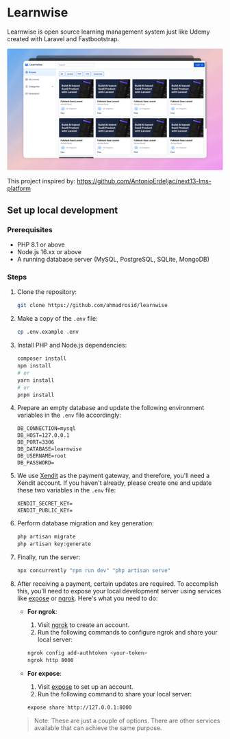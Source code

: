 # Learnwise

Learnwise is open source learning management system just like Udemy created with Laravel and Fastbootstrap.

![demo](learnwise-demo.png)

This project inspired by: https://github.com/AntonioErdeljac/next13-lms-platform

## Set up local development

### Prerequisites

-   PHP 8.1 or above
-   Node.js 16.xx or above
-   A running database server (MySQL, PostgreSQL, SQLite, MongoDB)

### Steps

1. Clone the repository:

    ```sh
    git clone https://github.com/ahmadrosid/learnwise
    ```

2. Make a copy of the `.env` file:

    ```sh
    cp .env.example .env
    ```

3. Install PHP and Node.js dependencies:

    ```sh
    composer install
    npm install
    # or
    yarn install
    # or
    pnpm install
    ```

4. Prepare an empty database and update the following environment variables in the `.env` file accordingly:

    ```
    DB_CONNECTION=mysql
    DB_HOST=127.0.0.1
    DB_PORT=3306
    DB_DATABASE=learnwise
    DB_USERNAME=root
    DB_PASSWORD=
    ```

5. We use [Xendit](http://xendit.co) as the payment gateway, and therefore, you'll need a Xendit account. If you haven't already, please create one and update these two variables in the `.env` file:

    ```
    XENDIT_SECRET_KEY=
    XENDIT_PUBLIC_KEY=
    ```

6. Perform database migration and key generation:

    ```sh
    php artisan migrate
    php artisan key:generate
    ```

7. Finally, run the server:

    ```sh
    npx concurrently "npm run dev" "php artisan serve"
    ```

8. After receiving a payment, certain updates are required. To accomplish this, you'll need to expose your local development server using services like [expose](http://expose.dev) or [ngrok](http://ngrok.com). Here's what you need to do:

    - **For ngrok**:

        1. Visit [ngrok](http://ngrok.com) to create an account.
        2. Run the following commands to configure ngrok and share your local server:

        ```sh
        ngrok config add-authtoken <your-token>
        ngrok http 8000
        ```

    - **For expose**:
        1. Visit [expose](http://expose.dev) to set up an account.
        2. Run the following command to share your local server:
        ```sh
        expose share http://127.0.0.1:8000
        ```

    > Note: These are just a couple of options. There are other services available that can achieve the same purpose.
